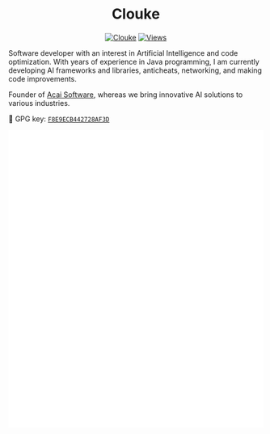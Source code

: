 <p align="center"> <h1 align="center"> Clouke </h1> </p>
<p align="center">
<a href="https://twitter.com/hidden1337" target="_blank"><img align="center" src="https://img.shields.io/badge/Twitter-Profile-informational?style=flat&logo=twitter&logoColor=white&color=1CA2F1" alt="Clouke" /></a>
<a href="https://github.com/Clouke" target="_blank"><img align="center" src="https://komarev.com/ghpvc/?username=Clouke&color=ff69b4" alt="Views" /></a>  
</p>

Software developer with an interest in Artificial Intelligence and code optimization. With years of experience in Java programming, I am currently developing AI frameworks and libraries, anticheats, networking, and making code improvements.

Founder of [Acai Software](https://github.com/AcaiSoftware), whereas we bring innovative AI solutions to various industries.

<!--### Hi there 👋-->
<!--![Alt Text](https://media.tenor.com/LYftKBBe2csAAAAi/earth-planet.gif)-->
<!--
<p align="left">
  <a href="https://acai.gg">
    <img src="https://media4.giphy.com/media/SP2O2JBW2VojK/giphy.gif?cid=ecf05e47i4kur13c02lqciqwheoi0uazn7xs2866l6rg0hhg&rid=giphy.gif&ct=s" alt="gif" height=128 width=142/>
  </a>
</p>
-->


<!--![](https://komarev.com/ghpvc/?username=Clouke&color=ff69b4)-->

:key: GPG key: [`F8E9ECB442728AF3D`](https://github.com/Clouke.gpg)

<p align="center">
  <a href="https://github.com/Clouke" target="_blank"><img align="center" src="https://github.com/Clouke/github-stats/blob/master/generated/overview.svg#gh-dark-mode-only" alt="Stats" /></a>
  <a href="https://github.com/Clouke" target="_blank"><img align="center" src="https://github.com/Clouke/github-stats/blob/master/generated/languages.svg" alt="Languages" /></a>
</p>

<!--
![](https://github.com/Clouke/github-stats/blob/master/generated/overview.svg#gh-dark-mode-only)
![](https://github.com/Clouke/github-stats/blob/master/generated/languages.svg)
-->
